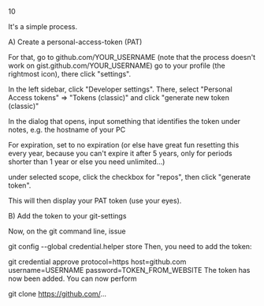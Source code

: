 10

It's a simple process.

A) Create a personal-access-token (PAT)

For that, go to github.com/YOUR_USERNAME
(note that the process doesn't work on gist.github.com/YOUR_USERNAME)
go to your profile (the rightmost icon), there click "settings".

In the left sidebar, click "Developer settings".
There, select "Personal Access tokens" => "Tokens (classic)" and click "generate new token (classic)"

In the dialog that opens, input something that identifies the token under notes, e.g. the hostname of your PC

For expiration, set to no expiration (or else have great fun resetting this every year, because you can't expire it after 5 years, only for periods shorter than 1 year or else you need unlimited...)

under selected scope, click the checkbox for "repos", then click "generate token".

This will then display your PAT token (use your eyes).

B) Add the token to your git-settings

Now, on the git command line, issue

git config --global credential.helper store
Then, you need to add the token:

git credential approve
<press Enter>
protocol=https
host=github.com
username=USERNAME
password=TOKEN_FROM_WEBSITE
<press Enter twice>
The token has now been added.
You can now perform

git clone https://github.com/...
